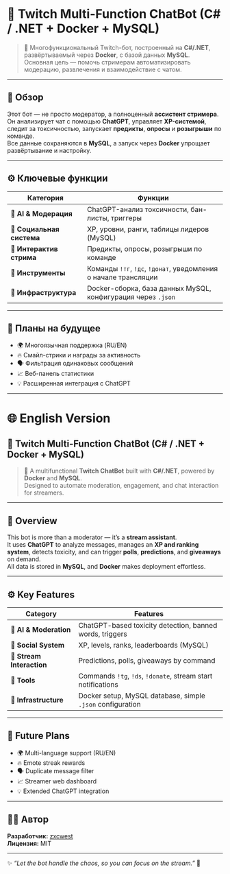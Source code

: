 # 🧠 Twitch Multi-Function ChatBot (C# / .NET + Docker + MySQL)

> 💬 Многофункциональный Twitch-бот, построенный на **C#/.NET**, развёртываемый через **Docker**, с базой данных **MySQL**.  
> Основная цель — помочь стримерам автоматизировать модерацию, развлечения и взаимодействие с чатом.

---

## 🚀 Обзор

Этот бот — не просто модератор, а полноценный **ассистент стримера**.  
Он анализирует чат с помощью **ChatGPT**, управляет **XP-системой**, следит за токсичностью, запускает **предикты**, **опросы** и **розыгрыши** по команде.  
Все данные сохраняются в **MySQL**, а запуск через **Docker** упрощает развёртывание и настройку.

---

## ⚙️ Ключевые функции

| Категория | Функции |
|------------|----------|
| 💬 **AI & Модерация** | ChatGPT-анализ токсичности, бан-листы, триггеры |
| 🧩 **Социальная система** | XP, уровни, ранги, таблицы лидеров (MySQL) |
| 🎯 **Интерактив стрима** | Предикты, опросы, розыгрыши по команде |
| 🔧 **Инструменты** | Команды `!тг`, `!дс`, `!донат`, уведомления о начале трансляции |
| 🐳 **Инфраструктура** | Docker-сборка, база данных MySQL, конфигурация через `.json` |

---

## 🧠 Планы на будущее

- 🌍 Многоязычная поддержка (RU/EN)
- 🔥 Смайл-стрики и награды за активность
- 🗣️ Фильтрация одинаковых сообщений
- 📈 Веб-панель статистики
- 💡 Расширенная интеграция с ChatGPT

---

# 🌐 English Version

## 🧠 Twitch Multi-Function ChatBot (C# / .NET + Docker + MySQL)

> 💬 A multifunctional **Twitch ChatBot** built with **C#/.NET**, powered by **Docker** and **MySQL**.  
> Designed to automate moderation, engagement, and chat interaction for streamers.

---

## 🚀 Overview

This bot is more than a moderator — it’s a **stream assistant**.  
It uses **ChatGPT** to analyze messages, manages an **XP and ranking system**, detects toxicity, and can trigger **polls**, **predictions**, and **giveaways** on demand.  
All data is stored in **MySQL**, and **Docker** makes deployment effortless.

---

## ⚙️ Key Features

| Category | Features |
|-----------|-----------|
| 💬 **AI & Moderation** | ChatGPT-based toxicity detection, banned words, triggers |
| 🧩 **Social System** | XP, levels, ranks, leaderboards (MySQL) |
| 🎯 **Stream Interaction** | Predictions, polls, giveaways by command |
| 🔧 **Tools** | Commands `!tg`, `!ds`, `!donate`, stream start notifications |
| 🐳 **Infrastructure** | Docker setup, MySQL database, simple `.json` configuration |

---

## 🧠 Future Plans

- 🌍 Multi-language support (RU/EN)
- 🔥 Emote streak rewards
- 🗣️ Duplicate message filter
- 📈 Streamer web dashboard
- 💡 Extended ChatGPT integration

---

## 🧑‍💻 Автор

**Разработчик:** [zxcwest](https://github.com/zxcwest)  
**Лицензия:** MIT  

---

✨ _“Let the bot handle the chaos, so you can focus on the stream.”_ 🎥
